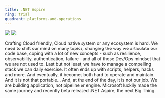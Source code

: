 ```yaml
---
title: .NET Aspire
ring: trial
quadrant: platforms-and-operations
---
```


[![](https://img.shields.io/badge/doc-0c7cba?logo=gitbook&logoColor=000&style=flat)](https://learn.microsoft.com/en-us/dotnet/aspire/)
[![](https://img.shields.io/badge/github-de5f85?logo=github&logoColor=000&style=flat)](https://github.com/RVR06/aspire)

Crafting Cloud friendly, Cloud native system or any ecosystem is hard. We need to shift our mind on many topics, changing the way we articulate our code base, coping with a lot of new concepts - such as resilience, observability, authentication, failure - and all of those Dev/Ops mindset that we are not used to. Last but not least, we have to manage a compelling stack we can daily exercise. It often ends up with scripts, helpers, hacks and more. And eventually, it becomes both hard to operate and maintain. And it is not that portable… And, at the end of the day, it is not our job. We are building application, not pipeline or engine. Microsoft luckily made the same journey and recently beta released .NET Aspire, the next Big Thing.